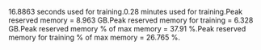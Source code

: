 16.8863 seconds used for training.0.28 minutes used for training.Peak reserved memory = 8.963 GB.Peak reserved memory for training = 6.328 GB.Peak reserved memory % of max memory = 37.91 %.Peak reserved memory for training % of max memory = 26.765 %.